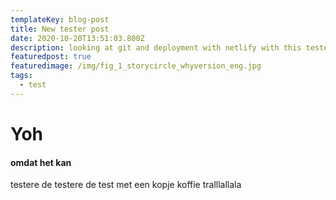 ```yaml
---
templateKey: blog-post
title: New tester post
date: 2020-10-20T13:51:03.800Z
description: looking at git and deployment with netlify with this tester post
featuredpost: true
featuredimage: /img/fig_1_storycircle_whyversion_eng.jpg
tags:
  - test
---
```

# Yoh
#### omdat het kan
testere de testere de test met een kopje koffie tralllallala